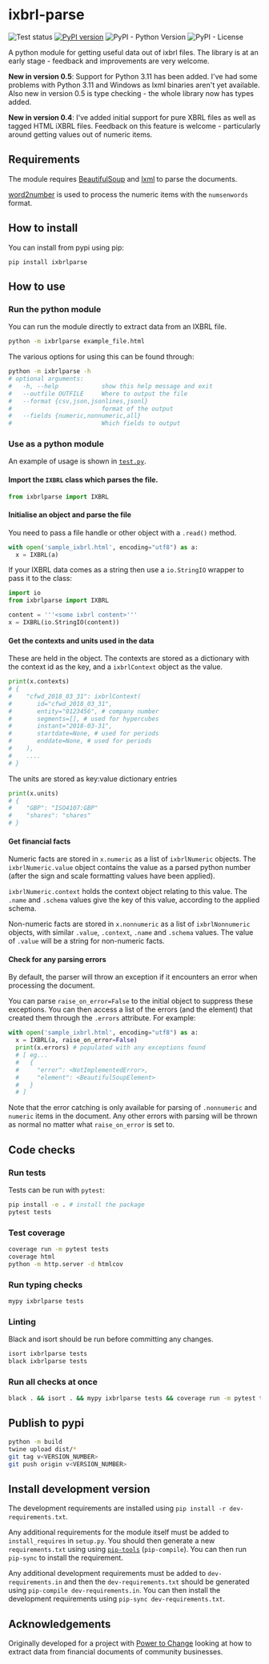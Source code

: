 # ixbrl-parse


![Test status](https://github.com/drkane/ixbrl-parse/workflows/tests/badge.svg)
[![PyPI version](https://img.shields.io/pypi/v/ixbrlparse)](https://pypi.org/project/ixbrlparse/)
![PyPI - Python Version](https://img.shields.io/pypi/pyversions/ixbrlparse)
![PyPI - License](https://img.shields.io/pypi/l/ixbrlparse)

A python module for getting useful data out of ixbrl files. The library is at an early stage - feedback and improvements are very welcome.

**New in version 0.5**: Support for Python 3.11 has been added. I've had some problems with Python 3.11 and Windows as lxml binaries aren't yet available. Also new in version 0.5 is type checking - the whole library now has types added. 

**New in version 0.4**: I've added initial support for pure XBRL files as well as tagged HTML iXBRL files. Feedback on this feature is welcome - particularly around getting values out of numeric items.

## Requirements

The module requires [BeautifulSoup](https://www.crummy.com/software/BeautifulSoup/bs4/doc/) and [lxml](https://lxml.de/) to parse the documents.

[word2number](https://github.com/akshaynagpal/w2n) is used to process the
numeric items with the `numsenwords` format.

## How to install

You can install from pypi using pip:

```
pip install ixbrlparse
```

## How to use

### Run the python module

You can run the module directly to extract data from an IXBRL file.

```bash
python -m ixbrlparse example_file.html
```

The various options for using this can be found through:

```bash
python -m ixbrlparse -h
# optional arguments:
#   -h, --help            show this help message and exit
#   --outfile OUTFILE     Where to output the file
#   --format {csv,json,jsonlines,jsonl}
#                         format of the output
#   --fields {numeric,nonnumeric,all}
#                         Which fields to output
```

### Use as a python module

An example of usage is shown in [`test.py`](test.py).

#### Import the `IXBRL` class which parses the file.

```python
from ixbrlparse import IXBRL
```

#### Initialise an object and parse the file

You need to pass a file handle or other object with a `.read()` method.

```python
with open('sample_ixbrl.html', encoding="utf8") as a:
  x = IXBRL(a)
```

If your IXBRL data comes as a string then use a `io.StringIO` wrapper to
pass it to the class:

```python
import io
from ixbrlparse import IXBRL

content = '''<some ixbrl content>'''
x = IXBRL(io.StringIO(content))
```


#### Get the contexts and units used in the data

These are held in the object. The contexts are stored as a dictionary with the context
id as the key, and a `ixbrlContext` object as the value.

```python
print(x.contexts)
# {
#    "cfwd_2018_03_31": ixbrlContext(
#       id="cfwd_2018_03_31",
#       entity="0123456", # company number
#       segments=[], # used for hypercubes
#       instant="2018-03-31",
#       startdate=None, # used for periods
#       enddate=None, # used for periods
#    ),
#    ....
# }
```

The units are stored as key:value dictionary entries
```python
print(x.units)
# {
#    "GBP": "ISO4107:GBP"
#    "shares": "shares"
# }
```

#### Get financial facts

Numeric facts are stored in `x.numeric` as a list of `ixbrlNumeric` objects.
The `ixbrlNumeric.value` object contains the value as a parsed python number
(after the sign and scale formatting values have been applied).

`ixbrlNumeric.context` holds the context object relating to this value.
The `.name` and `.schema` values give the key of this value, according to
the applied schema.

Non-numeric facts are stored in `x.nonnumeric` as a list of `ixbrlNonnumeric`
objects, with similar `.value`, `.context`, `.name` and `.schema` values. 
The value of `.value` will be a string for non-numeric facts.

#### Check for any parsing errors

By default, the parser will throw an exception if it encounters an error
when processing the document.

You can parse `raise_on_error=False` to the initial object to suppress
these exceptions. You can then access a list of the errors (and the element)
that created them through the `.errors` attribute. For example:

```python
with open('sample_ixbrl.html', encoding="utf8") as a:
  x = IXBRL(a, raise_on_error=False)
  print(x.errors) # populated with any exceptions found
  # [ eg...
  #   {
  #     "error": <NotImplementedError>,
  #     "element": <BeautifulSoupElement>
  #   }
  # ]
```

Note that the error catching is only available for parsing of `.nonnumeric`
and `numeric` items in the document. Any other errors with parsing will be
thrown as normal no matter what `raise_on_error` is set to.

## Code checks

### Run tests

Tests can be run with `pytest`:

```bash
pip install -e . # install the package
pytest tests
```

### Test coverage

```bash
coverage run -m pytest tests
coverage html
python -m http.server -d htmlcov
```

### Run typing checks

```bash
mypy ixbrlparse tests
```

### Linting

Black and isort should be run before committing any changes.

```bash
isort ixbrlparse tests
black ixbrlparse tests
```

### Run all checks at once

```sh
black . && isort . && mypy ixbrlparse tests && coverage run -m pytest tests && coverage html --fail-under=100
```

## Publish to pypi

```bash
python -m build
twine upload dist/*
git tag v<VERSION_NUMBER>
git push origin v<VERSION_NUMBER>
```

## Install development version

The development requirements are installed using `pip install -r dev-requirements.txt`.

Any additional requirements for the module itself must be added to
`install_requires` in `setup.py`. You should then generate a new 
`requirements.txt` using using [`pip-tools`](https://github.com/jazzband/pip-tools) (`pip-compile`). You can then run `pip-sync` to install the 
requirement.

Any additional development requirements must be added to `dev-requirements.in`
and then the `dev-requirements.txt` should be generated using `pip-compile dev-requirements.in`. You can then install the development requirements using
`pip-sync dev-requirements.txt`.

## Acknowledgements

Originally developed for a project with 
[Power to Change](https://www.powertochange.org.uk/) looking at how to extract data from 
financial documents of community businesses.
